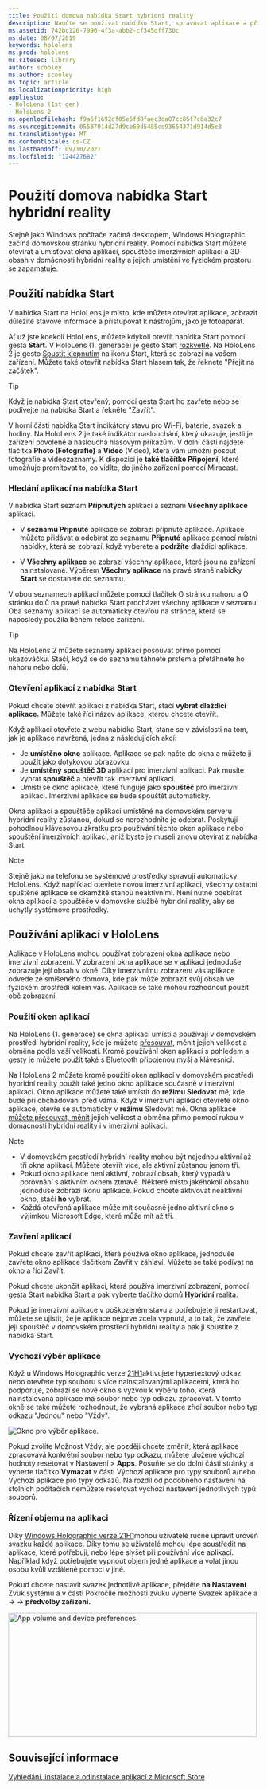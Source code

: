 ```yaml
---
title: Použití domova nabídka Start hybridní reality
description: Naučte se používat nabídku Start, spravovat aplikace a přistupovat k aplikacím a procházet domovskou stránku hybridní reality v HoloLens zařízení.
ms.assetid: 742bc126-7996-4f3a-abb2-cf345dff730c
ms.date: 08/07/2019
keywords: hololens
ms.prod: hololens
ms.sitesec: library
author: scooley
ms.author: scooley
ms.topic: article
ms.localizationpriority: high
appliesto:
- HoloLens (1st gen)
- HoloLens 2
ms.openlocfilehash: f9a6f1692df05e5fd8faec3da07cc85f7c6a32c7
ms.sourcegitcommit: 05537014d27d9cb60d5485ce93654371d914d5e3
ms.translationtype: MT
ms.contentlocale: cs-CZ
ms.lasthandoff: 09/10/2021
ms.locfileid: "124427682"
---
```

# <a name="use-the-start-menu-and-mixed-reality-home"></a>Použití domova nabídka Start hybridní reality

Stejně jako Windows počítače začíná desktopem, Windows Holographic začíná domovskou stránku hybridní reality.  Pomocí nabídka Start můžete otevírat a umísťovat okna aplikací, spouštěče imerzivních aplikací a 3D obsah v domácnosti hybridní reality a jejich umístění ve fyzickém prostoru se zapamatuje.

## <a name="use-the-start-menu"></a>Použití nabídka Start

V nabídka Start na HoloLens je místo, kde můžete otevírat aplikace, zobrazit důležité stavové informace a přistupovat k nástrojům, jako je fotoaparát.

Ať už jste kdekoli HoloLens, můžete kdykoli otevřít nabídka Start pomocí gesta **Start**.  V HoloLens (1. generace) je gesto Start [rozkvetlé](https://support.microsoft.com/help/12644/hololens-use-gestures). Na HoloLens 2 je gesto [Spustit klepnutím](hololens2-basic-usage.md#start-gesture) na ikonu Start, která se zobrazí na vašem zařízení.  Můžete také otevřít nabídka Start hlasem tak, že řeknete "Přejít na začátek".

> [!TIP]
> Když je nabídka Start otevřený, pomocí gesta Start ho zavřete nebo se podívejte na nabídka Start a řekněte "Zavřít".

V horní části nabídka Start indikátory stavu pro Wi-Fi, baterie, svazek a hodiny. Na HoloLens 2 je také indikátor naslouchání, který ukazuje, jestli je zařízení povolené a naslouchá hlasovým příkazům. V dolní části najdete tlačítka **Photo (Fotografie)** a **Video** (Video), která vám umožní posout fotografie a videozáznamy.  K dispozici je **také tlačítko Připojení,** které umožňuje promítovat to, co vidíte, do jiného zařízení pomocí Miracast.

### <a name="find-apps-on-start-menu"></a>Hledání aplikací na nabídka Start

V nabídka Start seznam **Připnutých** aplikací a seznam **Všechny aplikace** aplikací.

- V **seznamu Připnuté** aplikace se zobrazí připnuté aplikace. Aplikace můžete přidávat a odebírat ze seznamu **Připnuté** aplikace pomocí místní nabídky, která se zobrazí, když vyberete a **podržíte** dlaždici aplikace.

- V **Všechny aplikace** se zobrazí všechny aplikace, které jsou na zařízení nainstalované.  Výběrem **Všechny aplikace** na pravé straně nabídky **Start** se dostanete do seznamu.

V obou seznamech  aplikací můžete  pomocí tlačítek O stránku nahoru a O stránku dolů na pravé nabídka Start procházet všechny aplikace v seznamu.  Oba seznamy aplikací se automaticky otevřou na stránce, která se naposledy použila během relace zařízení.

> [!TIP]
> Na HoloLens 2 můžete seznamy aplikací posouvat přímo pomocí ukazováčku. Stačí, když se do seznamu táhnete prstem a přetáhnete ho nahoru nebo dolů.

### <a name="open-apps-from-start-menu"></a>Otevření aplikací z nabídka Start

Pokud chcete otevřít aplikaci z nabídka Start, stačí **vybrat** **dlaždici aplikace.** Můžete také říci název aplikace, kterou chcete otevřít.

Když aplikaci otevřete z webu nabídka Start, stane se v závislosti na tom, jak je aplikace navržená, jedna z následujících akcí:

- Je **umístěno okno** aplikace. Aplikace se pak načte do okna a můžete ji použít jako dotykovou obrazovku.
- Je **umístěný spouštěč 3D** aplikací pro imerzivní aplikaci. Pak musíte vybrat **spouštěč** a otevřít tak imerzivní aplikaci.
- Umístí se okno aplikace, které funguje jako **spouštěč** pro imerzivní aplikaci. Imerzivní aplikace se bude spouštět automaticky.

Okna aplikací a spouštěče aplikací umístěné na domovském serveru hybridní reality zůstanou, dokud se nerozhodníte je odebrat.  Poskytují pohodlnou klávesovou zkratku pro používání těchto oken aplikace nebo spouštění imerzivních aplikací, aniž byste je museli znovu otevírat z nabídka Start. 

> [!NOTE]
>Stejně jako na telefonu se systémové prostředky spravují automaticky HoloLens.  Když například otevřete novou imerzivní aplikaci, všechny ostatní spuštěné aplikace se okamžitě stanou neaktivními. Není nutné odebírat okna aplikací a spouštěče v domovské službě hybridní reality, aby se uchytly systémové prostředky. 

## <a name="using-apps-on-hololens"></a>Používání aplikací v HoloLens

Aplikace v HoloLens mohou používat zobrazení okna aplikace nebo imerzivní zobrazení. V zobrazení okna aplikace se v aplikaci jednoduše zobrazuje její obsah v okně. Díky imerzivnímu zobrazení vás aplikace odvede ze smíšeného domova, kde pak může zobrazit svůj obsah ve fyzickém prostředí kolem vás. Aplikace se také mohou rozhodnout použít obě zobrazení.

### <a name="use-app-windows"></a>Použití oken aplikací

Na HoloLens (1. generace) se okna aplikací umístí a používají v domovském prostředí hybridní reality, kde je můžete [přesouvat,](hololens1-basic-usage.md#move-resize-and-rotate-apps) měnit jejich velikost a obměna podle vaší velikosti. Kromě používání oken aplikací s pohledem a gesty je můžete použít také s Bluetooth připojenou myší a klávesnicí.

Na HoloLens 2 můžete kromě použití oken aplikací v domovském prostředí hybridní reality použít také jedno okno aplikace současně v imerzivní aplikaci. Okno aplikace můžete také umístit do **režimu Sledovat** mě, kde bude při obchádování před váma. Když v imerzivní aplikaci otevřete okno aplikace, otevře se automaticky v **režimu** Sledovat mě. Okna aplikace [můžete přesouvat, měnit](hololens2-basic-usage.md#move-resize-and-rotate-holograms) jejich velikost a obměna přímo pomocí rukou v domácnosti hybridní reality i v imerzivní aplikaci.

> [!NOTE]
>
> - V domovském prostředí hybridní reality mohou být najednou aktivní až tři okna aplikací. Můžete otevřít více, ale aktivní zůstanou jenom tři.
> - Pokud okno aplikace není aktivní, zobrazí obsah, který vypadá v porovnání s aktivním oknem ztmavě.  Některé místo jakéhokoli obsahu jednoduše zobrazí ikonu aplikace.  Pokud chcete aktivovat neaktivní okno, stačí **ho** vybrat.
> - Každá otevřená aplikace může mít současně jedno aktivní okno s výjimkou Microsoft Edge, které může mít až tři.

### <a name="close-apps"></a>Zavření aplikací

Pokud chcete zavřít aplikaci, která používá okno aplikace,  jednoduše zavřete okno aplikace tlačítkem Zavřít v záhlaví.  Můžete se také podívat na okno a říci Zavřít.

Pokud chcete ukončit aplikaci, která používá imerzivní zobrazení, pomocí gesta Start nabídka Start a pak vyberte tlačítko domů **Hybridní** realita. 

Pokud je imerzivní aplikace v poškozeném stavu a potřebujete ji restartovat, můžete se ujistit, že je aplikace nejprve zcela vypnutá, a to tak, že zavřete její spouštěč v domovském prostředí hybridní reality a pak ji spustíte z nabídka Start.

### <a name="default-app-picker"></a>Výchozí výběr aplikace

Když u Windows Holographic verze [21H1](hololens-release-notes.md#windows-holographic-version-21h1)aktivujete hypertextový odkaz nebo otevřete typ souboru s více nainstalovanými aplikacemi, která ho podporuje, zobrazí se nové okno s výzvou k výběru toho, která nainstalovaná aplikace má soubor nebo typ odkazu zpracovat. V tomto okně se také můžete rozhodnout, že vybraná aplikace zřídí soubor nebo typ odkazu "Jednou" nebo "Vždy".

![Okno pro výběr aplikace.](images/default-app-picker.png)

Pokud zvolíte Možnost Vždy, ale později chcete změnit, která aplikace zpracovává konkrétní soubor nebo typ odkazu, můžete uložené výchozí hodnoty resetovat v Nastavení > **Apps**. Posuňte se do dolní části stránky a vyberte tlačítko **Vymazat** v části Výchozí aplikace pro typy souborů a/nebo Výchozí aplikace pro typy odkazů. Na rozdíl od podobného nastavení na stolních počítačích nemůžete resetovat výchozí nastavení jednotlivých typů souborů.

### <a name="per-app-volume-control"></a>Řízení objemu na aplikaci

Díky [Windows Holographic verze 21H1](hololens-release-notes.md#windows-holographic-version-21h1)mohou uživatelé ručně upravit úroveň svazku každé aplikace. Díky tomu se uživatelé mohou lépe soustředit na aplikace, které potřebují, nebo lépe slyšet při používání více aplikací. Například když potřebujete vypnout objem jedné aplikace a volat jinou osobu kvůli vzdálené pomoci v jiné.

Pokud chcete nastavit svazek jednotlivé aplikace, přejděte **na Nastavení** Zvuk systému a v části Pokročilé možnosti zvuku vyberte Svazek aplikace a  ->    ->   **předvolby zařízení.**

 <img alt="App volume and device preferences." src="./images/volume-per-app.jpg" width="500" height="250" />

## <a name="related-info"></a>Související informace

[Vyhledání, instalace a odinstalace aplikací z Microsoft Store](holographic-store-apps.md)
